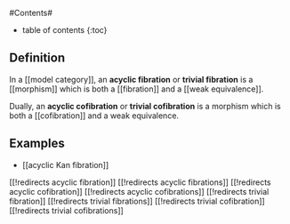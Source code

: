 
#Contents#
* table of contents
{:toc}

## Definition

In a [[model category]], an **acyclic fibration** or **trivial fibration** is a [[morphism]] which is both a [[fibration]] and a [[weak equivalence]].

Dually, an **acyclic cofibration** or **trivial cofibration** is a morphism which is both a [[cofibration]] and a weak equivalence.

## Examples

* [[acyclic Kan fibration]]

[[!redirects acyclic fibration]]
[[!redirects acyclic fibrations]]
[[!redirects acyclic cofibration]]
[[!redirects acyclic cofibrations]]
[[!redirects trivial fibration]]
[[!redirects trivial fibrations]]
[[!redirects trivial cofibration]]
[[!redirects trivial cofibrations]]
